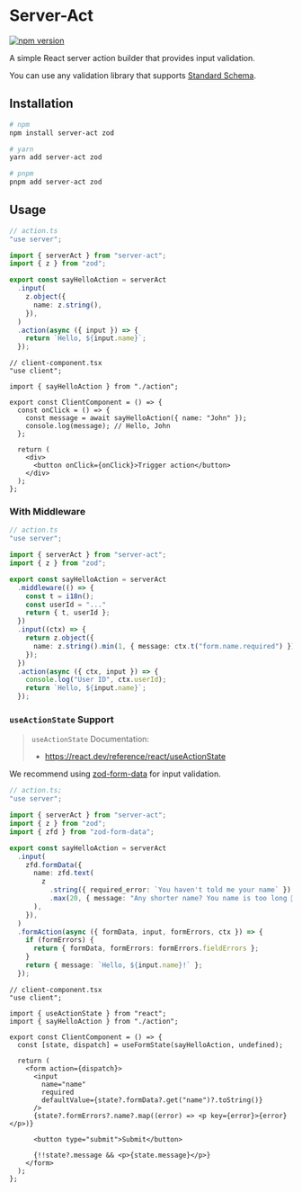 # Server-Act

[![npm version](https://badge.fury.io/js/server-act.svg)](https://badge.fury.io/js/server-act)

A simple React server action builder that provides input validation.

You can use any validation library that supports [Standard Schema](https://standardschema.dev/).

## Installation

```bash
# npm
npm install server-act zod

# yarn
yarn add server-act zod

# pnpm
pnpm add server-act zod
```

## Usage

```ts
// action.ts
"use server";

import { serverAct } from "server-act";
import { z } from "zod";

export const sayHelloAction = serverAct
  .input(
    z.object({
      name: z.string(),
    }),
  )
  .action(async ({ input }) => {
    return `Hello, ${input.name}`;
  });
```

```tsx
// client-component.tsx
"use client";

import { sayHelloAction } from "./action";

export const ClientComponent = () => {
  const onClick = () => {
    const message = await sayHelloAction({ name: "John" });
    console.log(message); // Hello, John
  };

  return (
    <div>
      <button onClick={onClick}>Trigger action</button>
    </div>
  );
};
```

### With Middleware

```ts
// action.ts
"use server";

import { serverAct } from "server-act";
import { z } from "zod";

export const sayHelloAction = serverAct
  .middleware(() => {
    const t = i18n();
    const userId = "..."
    return { t, userId };
  })
  .input((ctx) => {
    return z.object({
      name: z.string().min(1, { message: ctx.t("form.name.required") }),
    });
  })
  .action(async ({ ctx, input }) => {
    console.log("User ID", ctx.userId);
    return `Hello, ${input.name}`;
  });
```

### `useActionState` Support

> `useActionState` Documentation:
>
> - https://react.dev/reference/react/useActionState

We recommend using [zod-form-data](https://www.npmjs.com/package/zod-form-data) for input validation.

```ts
// action.ts;
"use server";

import { serverAct } from "server-act";
import { z } from "zod";
import { zfd } from "zod-form-data";

export const sayHelloAction = serverAct
  .input(
    zfd.formData({
      name: zfd.text(
        z
          .string({ required_error: `You haven't told me your name` })
          .max(20, { message: "Any shorter name? You name is too long 😬" }),
      ),
    }),
  )
  .formAction(async ({ formData, input, formErrors, ctx }) => {
    if (formErrors) {
      return { formData, formErrors: formErrors.fieldErrors };
    }
    return { message: `Hello, ${input.name}!` };
  });
```

```tsx
// client-component.tsx
"use client";

import { useActionState } from "react";
import { sayHelloAction } from "./action";

export const ClientComponent = () => {
  const [state, dispatch] = useFormState(sayHelloAction, undefined);

  return (
    <form action={dispatch}>
      <input
        name="name"
        required
        defaultValue={state?.formData?.get("name")?.toString()}
      />
      {state?.formErrors?.name?.map((error) => <p key={error}>{error}</p>)}

      <button type="submit">Submit</button>

      {!!state?.message && <p>{state.message}</p>}
    </form>
  );
};
```
